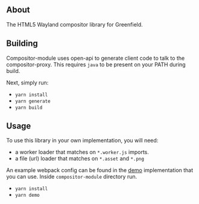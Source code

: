 ## About

The HTML5 Wayland compositor library for Greenfield.

## Building

Compositor-module uses open-api to generate client code to talk to the compositor-proxy. This requires `java` to be present on your PATH during build.

Next, simply run:

- `yarn install`
- `yarn generate`
- `yarn build`

## Usage

To use this library in your own implementation, you will need:
- a worker loader that matches on `*.worker.js` imports.
- a file (url) loader that matches on `*.asset` and `*.png`

An example webpack config can be found in the [demo](https://github.com/udevbe/greenfield/tree/master/compositor-demo) implementation 
that you can use. Inside `compositor-module` directory run.
- `yarn install`
- `yarn demo`
